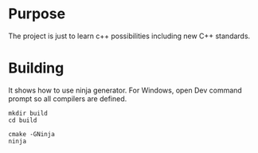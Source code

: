 
# Purpose
The project is just to learn c++ possibilities including new C++ standards.

# Building

It shows how to use ninja generator.
For Windows, open Dev command prompt so all compilers are defined.

```
mkdir build
cd build

cmake -GNinja
ninja
```
